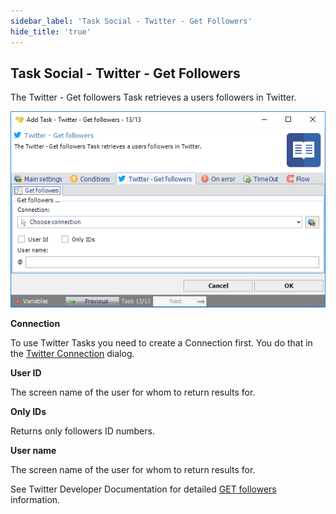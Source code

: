 ```yaml
---
sidebar_label: 'Task Social - Twitter - Get Followers'
hide_title: 'true'
---
```


## Task Social - Twitter - Get Followers

The Twitter - Get followers Task retrieves a users followers in Twitter.

![](../../../../../static/img/tasksocialtwittergetfollowers.png)

**Connection**

To use Twitter Tasks you need to create a Connection first. You do that in the [Twitter Connection](../../../server/connection-twitter) dialog.
 
**User ID**

The screen name of the user for whom to return results for.
 
**Only IDs**

Returns only followers ID numbers.
 
**User name**

The screen name of the user for whom to return results for.
 
See Twitter Developer Documentation for detailed [GET followers](https://developer.twitter.com/en/docs/twitter-api/v1/accounts-and-users/follow-search-get-users/api-reference/get-followers-ids) information.